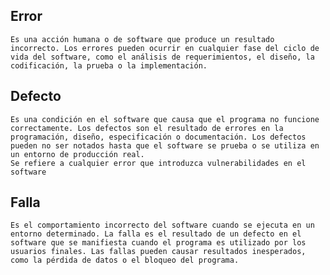 ## Error
	Es una acción humana o de software que produce un resultado incorrecto. Los errores pueden ocurrir en cualquier fase del ciclo de vida del software, como el análisis de requerimientos, el diseño, la codificación, la prueba o la implementación.
	
## Defecto
	Es una condición en el software que causa que el programa no funcione correctamente. Los defectos son el resultado de errores en la programación, diseño, especificación o documentación. Los defectos pueden no ser notados hasta que el software se prueba o se utiliza en un entorno de producción real.
	Se refiere a cualquier error que introduzca vulnerabilidades en el software

## Falla
	Es el comportamiento incorrecto del software cuando se ejecuta en un entorno determinado. La falla es el resultado de un defecto en el software que se manifiesta cuando el programa es utilizado por los usuarios finales. Las fallas pueden causar resultados inesperados, como la pérdida de datos o el bloqueo del programa.